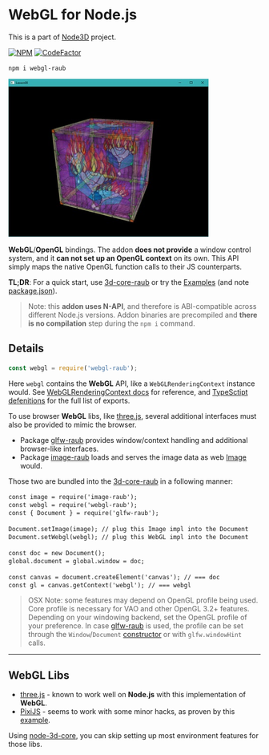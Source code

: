 # WebGL for Node.js

This is a part of [Node3D](https://github.com/node-3d) project.

[![NPM](https://badge.fury.io/js/webgl-raub.svg)](https://badge.fury.io/js/webgl-raub)
[![CodeFactor](https://www.codefactor.io/repository/github/node-3d/webgl-raub/badge)](https://www.codefactor.io/repository/github/node-3d/webgl-raub)

```
npm i webgl-raub
```

![Example](examples/screenshot.jpg)

**WebGL**/**OpenGL** bindings. The addon **does not provide** a window control system, and it
**can not set up an OpenGL context** on its own. This API simply maps the
native OpenGL function calls to their JS counterparts.

**TL;DR**: For a quick start, use [3d-core-raub](https://github.com/node-3d/3d-core-raub)
or try the [Examples](/examples) (and note [package.json](/examples/package.json)).

> Note: this **addon uses N-API**, and therefore is ABI-compatible across different
Node.js versions. Addon binaries are precompiled and **there is no compilation**
step during the `npm i` command.


## Details

```js
const webgl = require('webgl-raub');
```

Here `webgl` contains the **WebGL** API, like a `WebGLRenderingContext` instance would. See
[WebGLRenderingContext docs](https://developer.mozilla.org/en-US/docs/Web/API/WebGLRenderingContext)
for reference, and [TypeSctipt defenitions](/index.d.ts) for the full list of exports.

To use browser **WebGL** libs, like [three.js](https://threejs.org/),
several additional interfaces must also be provided to mimic the browser.

* Package [glfw-raub](https://github.com/node-3d/glfw-raub) provides window/context handling
and additional browser-like interfaces.
* Package [image-raub](https://github.com/node-3d/glfw-raub) loads and serves the image data as web
[Image](https://developer.mozilla.org/en-US/docs/Web/API/HTMLImageElement#example) would.

Those two are bundled into
the [3d-core-raub](https://github.com/node-3d/3d-core-raub) in a following manner:

```
const image = require('image-raub');
const webgl = require('webgl-raub');
const { Document } = require('glfw-raub');

Document.setImage(image); // plug this Image impl into the Document
Document.setWebgl(webgl); // plug this WebGL impl into the Document

const doc = new Document();
global.document = global.window = doc;

const canvas = document.createElement('canvas'); // === doc
const gl = canvas.getContext('webgl'); // === webgl
```

> OSX Note: some features may depend on OpenGL profile being used. Core profile
is necessary for VAO and other OpenGL 3.2+ features. Depending on your windowing
backend, set the OpenGL profile of your preference.
In case [glfw-raub](https://github.com/node-3d/glfw-raub) is used,
the profile can be set through the `Window`/`Document`
[constructor](https://github.com/node-3d/glfw-raub#class-window) or with
`glfw.windowHint` calls.


---

## WebGL Libs

* [three.js](https://threejs.org/) - known to work well on **Node.js** with this
implementation of **WebGL**.
* [PixiJS](https://pixijs.com/) - seems to work with some minor hacks, as proven by this
[example](https://github.com/node-3d/3d-core-raub/blob/master/examples/pixi/index.js).

Using [node-3d-core](https://github.com/node-3d/3d-core-raub), you can skip setting up
most environment features for those libs.

